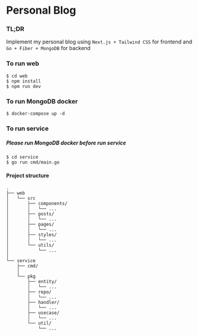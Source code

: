 # Personal Blog

### TL;DR
Implement my personal blog using ``` Next.js + Tailwind CSS ``` for frontend and ``` Go + Fiber + MongoDB ``` for backend

### To run web
```
$ cd web
$ npm install
$ npm run dev
```

### To run MongoDB docker
```
$ docker-compose up -d
```

### To run service
##### Please run MongoDB docker before run service
```
$ cd service
$ go run cmd/main.go
```

#### Project structure
```
.
├── web
│   └── src
│       ├── components/
│       │   └── ...
│       ├── posts/
│       │   └── ... 
│       ├── pages/
│       │   └── ... 
│       ├── styles/
│       │   └── ... 
│       └── utils/
│           └── ...
│
└── service
    ├── cmd/
    │ 
    └── pkg
        ├── entity/
        │   └── ...
        ├── repo/
        │   └── ... 
        ├── handler/
        │   └── ... 
        ├── usecase/
        │   └── ... 
        └── util/
            └── ...
```

